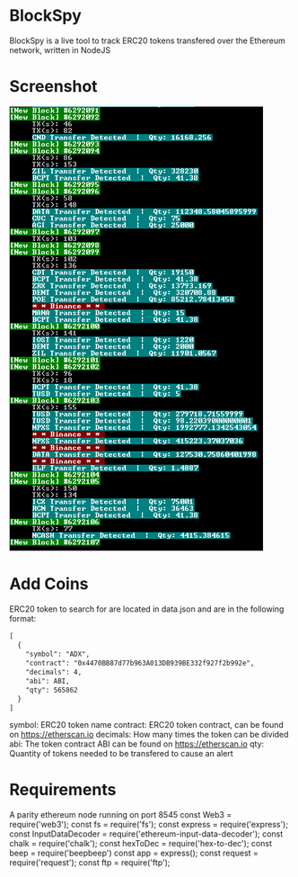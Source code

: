 # BlockSpy
BlockSpy is a live tool to track ERC20 tokens transfered over the Ethereum network, written in NodeJS

# Screenshot
![screenshot](screenshot.png)

# Add Coins
ERC20 token to search for are located in data.json and are in the following format:

```
[
  {
    "symbol": "ADX",
    "contract": "0x4470BB87d77b963A013DB939BE332f927f2b992e",
    "decimals": 4,
    "abi": ABI,
    "qty": 565862
  }
]
```
symbol: ERC20 token name
contract: ERC20 token contract, can be found on https://etherscan.io
decimals: How many times the token can be divided
abi: The token contract ABI can be found on https://etherscan.io
qty: Quantity of tokens needed to be transfered to cause an alert

# Requirements
A parity ethereum node running on port 8545
const Web3 = require('web3');
const fs = require('fs');
const express = require('express');
const InputDataDecoder = require('ethereum-input-data-decoder');
const chalk = require('chalk');
const hexToDec = require('hex-to-dec');
const beep = require('beepbeep')
const app = express();
const request = require('request');
const ftp = require('ftp');
